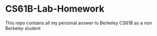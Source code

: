 # CS61B-Lab-Homework
This repo contains all my personal answer to Berkeley CS61B as a non Berkeley student
